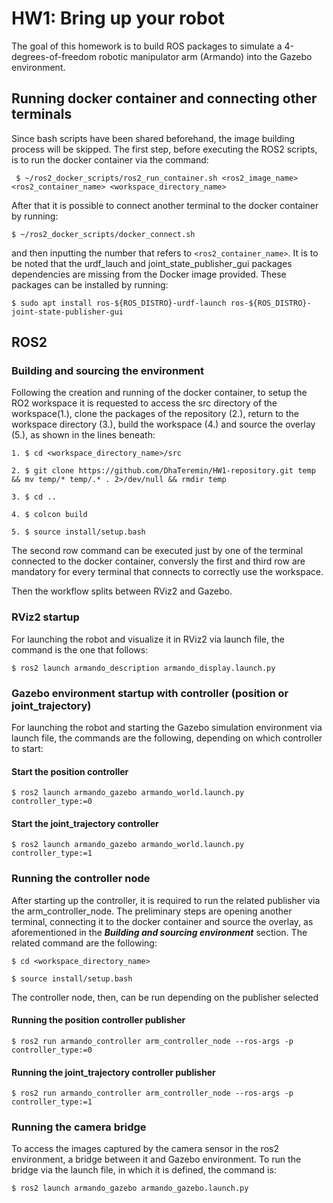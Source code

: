 
# HW1: Bring up your robot

The goal of this homework is to build ROS packages to simulate a 4-degrees-of-freedom robotic manipulator arm (Armando) into the Gazebo environment.

## Running docker container and connecting other terminals

Since bash scripts have been shared beforehand, the image building process will be skipped.
The first step, before executing the ROS2 scripts, is to run the docker container via the command:
````
 $ ~/ros2_docker_scripts/ros2_run_container.sh <ros2_image_name> <ros2_container_name> <workspace_directory_name>  
````

After that it is possible to connect another terminal to the docker container by running:
````
$ ~/ros2_docker_scripts/docker_connect.sh  
````
and then inputting the number that refers to ```` <ros2_container_name> ````.
It is to be noted that the urdf_lauch and joint_state_publisher_gui packages dependencies are missing from the Docker image provided. These packages can be installed by running:
````
$ sudo apt install ros-${ROS_DISTRO}-urdf-launch ros-${ROS_DISTRO}-joint-state-publisher-gui  
````

## ROS2
### Building and sourcing the environment
Following the creation and running of the docker container, to setup the RO2 workspace it is requested to access the src directory of the workspace(1.), clone the packages of the repository (2.), return to the workspace directory (3.), build the workspace (4.) and source the overlay (5.), as shown in the lines beneath:  
````
1. $ cd <workspace_directory_name>/src 

2. $ git clone https://github.com/DhaTeremin/HW1-repository.git temp && mv temp/* temp/.* . 2>/dev/null && rmdir temp

3. $ cd ..

4. $ colcon build

5. $ source install/setup.bash
````
The second row command can be executed just by one of the terminal connected to the docker container, conversly the first and third row are mandatory for every terminal that connects to correctly use the workspace.

Then the workflow splits between RViz2 and Gazebo. 

### RViz2 startup
For launching the robot and visualize it in RViz2 via launch file, the command is the one that follows:
````
$ ros2 launch armando_description armando_display.launch.py
````
### Gazebo environment startup with controller (position or joint_trajectory)
For launching the robot and starting the Gazebo simulation environment via launch file, the commands are the following, depending on which controller to start: 
#### Start the position controller

````
$ ros2 launch armando_gazebo armando_world.launch.py controller_type:=0
````
#### Start the joint_trajectory controller
````
$ ros2 launch armando_gazebo armando_world.launch.py controller_type:=1
````
### Running the controller node
After starting up the controller, it is required to run the related publisher via the arm_controller_node. The preliminary steps are opening another terminal, connecting it to the docker container and source the overlay, as aforementioned in the ***Building and sourcing environment*** section. The related command are the following: 

````
$ cd <workspace_directory_name> 

$ source install/setup.bash
````
The controller node, then, can be run depending on the publisher selected
#### Running the position controller publisher
````
$ ros2 run armando_controller arm_controller_node --ros-args -p controller_type:=0
````
#### Running the joint_trajectory controller publisher
````
$ ros2 run armando_controller arm_controller_node --ros-args -p controller_type:=1
````
### Running the camera bridge 
To access the images captured by the camera sensor in the ros2 environment, a bridge between it and Gazebo environment. To run the bridge via the launch file, in which it is defined, the command is:
````
$ ros2 launch armando_gazebo armando_gazebo.launch.py
````
